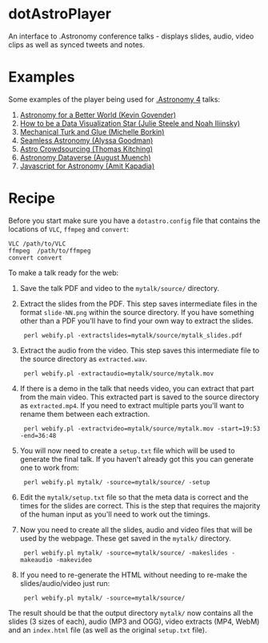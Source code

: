 dotAstroPlayer
==============

An interface to .Astronomy conference talks - displays slides, audio, video clips as well as synced tweets and notes.

Examples
========

Some examples of the player being used for [.Astronomy 4](http://dotastronomy.com/events/four/) talks:

1. [Astronomy for a Better World (Kevin Govender)](http://dotastronomy.com/events/four/astronomy-for-a-better-world-kevin-govender/)
1. [How to be a Data Visualization Star (Julie Steele and Noah Iliinsky)](http://dotastronomy.com/events/four/how-to-be-a-data-visualization-star-julie-steele-and-noah-iliinsky/)
1. [Mechanical Turk and Glue (Michelle Borkin)](http://dotastronomy.com/events/four/mechanical-turk-and-glue-michelle-borkin/)
1. [Seamless Astronomy (Alyssa Goodman)](http://dotastronomy.com/events/four/seamless-astronomy-alyssa-goodman/)
1. [Astro Crowdsourcing (Thomas Kitching)](http://dotastronomy.com/events/four/astro-crowdsourcing-thomas-kitching/)
1. [Astronomy Dataverse (August Muench)](http://dotastronomy.com/events/four/astronomy-dataverse-august-muench/)
1. [Javascript for Astronomy (Amit Kapadia)](http://dotastronomy.com/events/four/javascript-for-astronomy-amit-kapadia/)



Recipe
======

Before you start make sure you have a `dotastro.config` file that contains the locations of `VLC`, `ffmpeg` and `convert`:

````
VLC	/path/to/VLC
ffmpeg	/path/to/ffmpeg
convert	convert
````

To make a talk ready for the web:

1. Save the talk PDF and video to the `mytalk/source/` directory.
1. Extract the slides from the PDF. This step saves intermediate files in the format `slide-NN.png` within the source directory. If you have something other than a PDF you'll have to find your own way to extract the slides.
    
        perl webify.pl -extractslides=mytalk/source/mytalk_slides.pdf
1. Extract the audio from the video. This step saves this intermediate file to the source directory as `extracted.wav`.
    
        perl webify.pl -extractaudio=mytalk/source/mytalk.mov
1. If there is a demo in the talk that needs video, you can extract that part from the main video. This extracted part is saved to the source directory as `extracted.mp4`. If you need to extract multiple parts you'll want to rename them between each extraction.
    
        perl webify.pl -extractvideo=mytalk/source/mytalk.mov -start=19:53 -end=36:48
1. You will now need to create a `setup.txt` file which will be used to generate the final talk. If you haven't already got this you can generate one to work from:
    
        perl webify.pl mytalk/ -source=mytalk/source/ -setup
1. Edit the `mytalk/setup.txt` file so that the meta data is correct and the times for the slides are correct. This is the step that requires the majority of the human input as you'll need to work out the timings.
1. Now you need to create all the slides, audio and video files that will be used by the webpage. These get saved in the `mytalk/` directory.
    
        perl webify.pl mytalk/ -source=mytalk/source/ -makeslides -makeaudio -makevideo
1. If you need to re-generate the HTML without needing to re-make the slides/audio/video just run:
    
        perl webify.pl mytalk/ -source=mytalk/source/

The result should be that the output directory `mytalk/` now contains all the slides (3 sizes of each), audio (MP3 and OGG), video extracts (MP4, WebM) and an `index.html` file (as well as the original `setup.txt` file).
